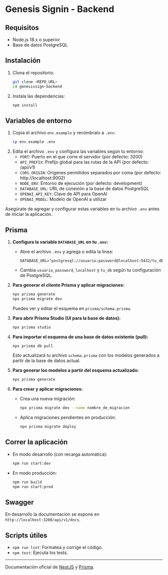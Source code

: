 # Genesis Signin - Backend

## Requisitos

- Node.js 18.x o superior
- Base de datos PostgreSQL

## Instalación

1. Clona el repositorio:

   ```bash
   git clone <REPO_URL>
   cd genesissign-backend
   ```

2. Instala las dependencias:
   ```bash
   npm install
   ```

## Variables de entorno

1. Copia el archivo `env.example` y renómbralo a `.env`:
   ```bash
   cp env.example .env
   ```
2. Edita el archivo `.env` y configura las variables según tu entorno:
   - `PORT`: Puerto en el que corre el servidor (por defecto: 3200)
   - `API_PREFIX`: Prefijo global para las rutas de la API (por defecto: /api/v1)
   - `CORS_ORIGIN`: Orígenes permitidos separados por coma (por defecto: http://localhost:9002)
   - `NODE_ENV`: Entorno de ejecución (por defecto: development)
   - `DATABASE_URL`: URL de conexión a la base de datos PostgreSQL
   - `OPENAI_API_KEY`: Clave de API para OpenAI
   - `OPENAI_MODEL`: Modelo de OpenAI a utilizar

Asegúrate de agregar y configurar estas variables en tu archivo `.env` antes de iniciar la aplicación.

## Prisma

1. **Configura la variable `DATABASE_URL` en tu `.env`:**
   - Abre el archivo `.env` y agrega o edita la línea:
     ```
     DATABASE_URL="postgresql://usuario:password@localhost:5432/tu_db"
     ```
   - Cambia `usuario`, `password`, `localhost` y `tu_db` según tu configuración de PostgreSQL.

2. **Para generar el cliente Prisma y aplicar migraciones:**

   ```bash
   npx prisma generate
   npx prisma migrate dev
   ```

   Puedes ver y editar el esquema en `prisma/schema.prisma`.

3. **Para abrir Prisma Studio (UI para la base de datos):**

   ```bash
   npx prisma studio
   ```

4. **Para importar el esquema de una base de datos existente (pull):**

   ```bash
   npx prisma db pull
   ```

   Esto actualizará tu archivo `schema.prisma` con los modelos generados a partir de la base de datos actual.

5. **Para generar los modelos a partir del esquema actualizado:**

   ```bash
   npx prisma generate
   ```

6. **Para crear y aplicar migraciones:**
   - Crea una nueva migración:
     ```bash
     npx prisma migrate dev --name nombre_de_migracion
     ```
   - Aplica migraciones pendientes en producción:
     ```bash
     npx prisma migrate deploy
     ```

## Correr la aplicación

- En modo desarrollo (con recarga automática):

  ```bash
  npm run start:dev
  ```

- En modo producción:
  ```bash
  npm run build
  npm run start:prod
  ```

## Swagger

En desarrollo la documentación se expone en `http://localhost:3200/api/v1/docs`.

## Scripts útiles

- `npm run lint`: Formatea y corrige el código.
- `npm test`: Ejecuta los tests.

---

Documentación oficial de [NestJS](https://docs.nestjs.com/) y [Prisma](https://www.prisma.io/docs/).
